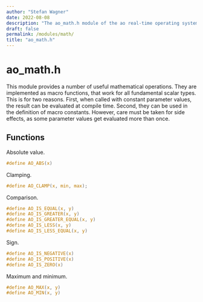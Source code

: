 ```yaml
---
author: "Stefan Wagner"
date: 2022-08-08
description: "The ao_math.h module of the ao real-time operating system."
draft: false
permalink: /modules/math/
title: "ao_math.h"
---
```


# ao_math.h

This module provides a number of useful mathematical operations. They are implemented as macro functions, that work for all fundamental scalar types. This is for two reasons. First, when called with constant parameter values, the result can be evaluated at compile time. Second, they can be used in the definition of macro constants. However, care must be taken for side effects, as some parameter values get evaluated more than once.

## Functions

Absolute value.

```c
#define AO_ABS(x)
```

Clamping.

```c
#define AO_CLAMP(x, min, max);
```

Comparison.

```c
#define AO_IS_EQUAL(x, y)
#define AO_IS_GREATER(x, y)
#define AO_IS_GREATER_EQUAL(x, y)
#define AO_IS_LESS(x, y)
#define AO_IS_LESS_EQUAL(x, y)
```

Sign.

```c
#define AO_IS_NEGATIVE(x)
#define AO_IS_POSITIVE(x)
#define AO_IS_ZERO(x)
```

Maximum and minimum.

```c
#define AO_MAX(x, y)
#define AO_MIN(x, y)
```
